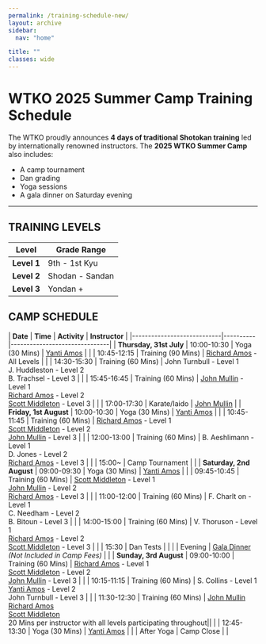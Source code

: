 ```yaml
---
permalink: /training-schedule-new/
layout: archive
sidebar:
  nav: "home"

title: ""
classes: wide
---
```

# WTKO 2025 Summer Camp Training Schedule

The WTKO proudly announces **4 days of traditional Shotokan training** led by internationally renowned instructors. The **2025 WTKO Summer Camp** also includes:

- A camp tournament  
- Dan grading  
- Yoga sessions  
- A gala dinner on Saturday evening  

---

## TRAINING LEVELS

| **Level** | **Grade Range** |
|-----------|-----------------|
| **Level 1** | 9th - 1st Kyu |
| **Level 2** | Shodan - Sandan |
| **Level 3** | Yondan + |


## CAMP SCHEDULE

| **Date**           | **Time** | **Activity**                  | **Instructor** |
|----------------------------|----------|-------------------------------|
| **Thursday, 31st July** | 10:00-10:30 | Yoga (30 Mins)               | [Yanti Amos](/yanti-amos/) |
|                     | 10:45-12:15 | Training (90 Mins)          | [Richard Amos](/richard-amos/) - All Levels |
|                     | 14:30-15:30 | Training (60 Mins)             | John Turnbull - Level 1<br>J. Huddleston - Level 2<br>B. Trachsel - Level 3 |
|                     | 15:45-16:45 | Training (60 Mins)             | [John Mullin](/john-mullin/) - Level 1<br>[Richard Amos](/richard-amos/) - Level 2<br>[Scott Middleton](/scott-middleton/) - Level 3 |
|                     | 17:00-17:30 | Karate/Iaido                  | [John Mullin](/john-mullin/) |
| **Friday, 1st August**  | 10:00-10:30 | Yoga (30 Mins)               | [Yanti Amos](/yanti-amos/) |
|                     | 10:45-11:45 | Training (60 Mins)             | [Richard Amos](/richard-amos/) - Level 1<br>[Scott Middleton](/scott-middleton/) - Level 2<br>[John Mullin](/john-mullin/) - Level 3 |
|                     | 12:00-13:00 | Training (60 Mins)             | B. Aeshlimann - Level 1<br>D. Jones - Level 2<br>[Richard Amos](/richard-amos/) - Level 3 |
|                     | 15:00~      | Camp Tournament               | |
| **Saturday, 2nd August** | 09:00-09:30 | Yoga (30 Mins)               | [Yanti Amos](/yanti-amos/) |
|                     | 09:45-10:45 | Training (60 Mins)             | [Scott Middleton](/scott-middleton/) - Level 1<br>[John Mullin](/john-mullin/) - Level 2<br>[Richard Amos](/richard-amos/) - Level 3 |
|                     | 11:00-12:00 | Training (60 Mins)             | F. Charlt on - Level 1<br>C. Needham - Level 2<br>B. Bitoun - Level 3 |
|                     | 14:00-15:00 | Training (60 Mins)             | V. Thoruson - Level 1<br>[Richard Amos](/richard-amos/) - Level 2<br>[Scott Middleton](/scott-middleton/) - Level 3 |
|                     | 15:30      | Dan Tests                     | |
|                     | Evening    | [Gala Dinner](/gala-dinner/)<br>*(Not Included in Camp Fees)* |  |
| **Sunday, 3rd August**  | 09:00-10:00 | Training (60 Mins)                |  [Richard Amos](/richard-amos/) - Level 1<br>[Scott Middleton](/scott-middleton/) - Level 2<br>[John Mullin](/john-mullin/) - Level 3  |
|                         | 10:15-11:15 | Training (60 Mins)                |  S. Collins - Level 1<br>[Yanti Amos](/yanti-amos/) - Level 2<br>John Turnbull - Level 3  |
|                         | 11:30-12:30 | Training (60 Mins)                | [John Mullin](/john-mullin/)<br>[Richard Amos](/richard-amos/)<br>[Scott Middleton](/scott-middleton/)<br>20 Mins per instructor with all levels participating throughout||
|                         | 12:45-13:30 | Yoga (30 Mins)                | [Yanti Amos](/yanti-amos/) |
|                     | After Yoga | Camp Close                    | |
